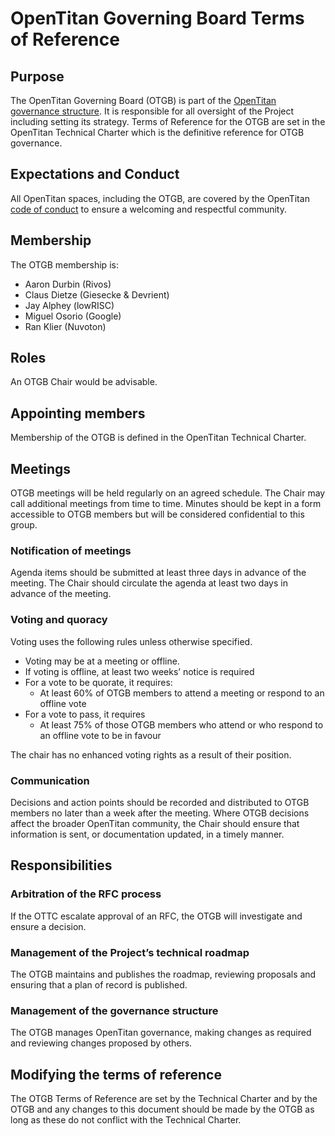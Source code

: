 # OpenTitan Governing Board Terms of Reference

## Purpose

The OpenTitan Governing Board (OTGB) is part of the [OpenTitan governance structure](./README.md).
It is responsible for all oversight of the Project including setting its strategy.
Terms of Reference for the OTGB are set in the OpenTitan Technical Charter which is the definitive reference for OTGB governance.

## Expectations and Conduct

All OpenTitan spaces, including the OTGB, are covered by the OpenTitan [code of conduct](./doc/project_governance/code-of-conduct/) to ensure a welcoming and respectful community.

## Membership

The OTGB membership is:

* Aaron Durbin (Rivos)
* Claus Dietze (Giesecke & Devrient)
* Jay Alphey (lowRISC)
* Miguel Osorio (Google)
* Ran Klier (Nuvoton)

## Roles

An OTGB Chair would be advisable.

## Appointing members

Membership of the OTGB is defined in the OpenTitan Technical Charter.

## Meetings

OTGB meetings will be held regularly on an agreed schedule.
The Chair may call additional meetings from time to time.
Minutes should be kept in a form accessible to OTGB members but will be considered confidential to this group.

### Notification of meetings

Agenda items should be submitted at least three days in advance of the meeting.
The Chair should circulate the agenda at least two days in advance of the meeting.

### Voting and quoracy

Voting uses the following rules unless otherwise specified.

* Voting may be at a meeting or offline.
* If voting is offline, at least two weeks’ notice is required
* For a vote to be quorate, it requires:
  * At least 60% of OTGB members to attend a meeting or respond to an offline vote
* For a vote to pass, it requires
  * At least 75% of those OTGB members who attend or who respond to an offline vote to be in favour

The chair has no enhanced voting rights as a result of their position.

### Communication

Decisions and action points should be recorded and distributed to OTGB members no later than a week after the meeting.
Where OTGB decisions affect the broader OpenTitan community, the Chair should ensure that information is sent, or documentation updated, in a timely manner.

## Responsibilities

### Arbitration of the RFC process

If the OTTC escalate approval of an RFC, the OTGB will investigate and ensure a decision.

### Management of the Project’s technical roadmap

The OTGB maintains and publishes the roadmap, reviewing proposals and ensuring that a plan of record is published.

### Management of the governance structure

The OTGB manages OpenTitan governance, making changes as required and reviewing changes proposed by others.

## Modifying the terms of reference

The OTGB Terms of Reference are set by the Technical Charter and by the OTGB and any changes to this document should be made by the OTGB as long as these do not conflict with the Technical Charter.
